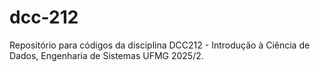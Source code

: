 # dcc-212
Repositório para códigos da disciplina DCC212 - Introdução à Ciência de Dados, Engenharia de Sistemas UFMG 2025/2.
